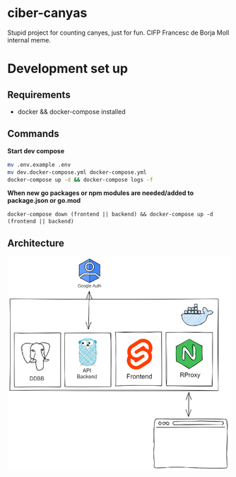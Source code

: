 # ciber-canyas

Stupid project for counting canyes, just for fun. CIFP Francesc de Borja Moll internal meme.

# Development set up 

## Requirements

+ docker && docker-compose installed

## Commands

**Start dev compose**

```bash
mv .env.example .env
mv dev.docker-compose.yml docker-compose.yml 
docker-compose up -d && docker-compose logs -f
```

**When new go packages or npm modules are needed/added to package.json or go.mod**

```
docker-compose down (frontend || backend) && docker-compose up -d (frontend || backend)
```

## Architecture
![img/canyes-diagram.png](img/canyes-diagram.png)
